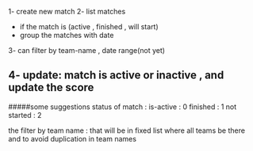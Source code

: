 
  1- create new match 
  2- list matches 
   - if the match is (active , finished , will start)
   - group the matches with date
   
  3- can filter by team-name , date range(not yet)

  4- update: match is active or inactive , and update the score
---------------------------------------------------------------------
#####some suggestions
status of match :
   is-active : 0
   finished : 1
   not started : 2
   
 the filter by team name : 
   that will be in fixed list where all teams be there
   and to avoid duplication in team names 






